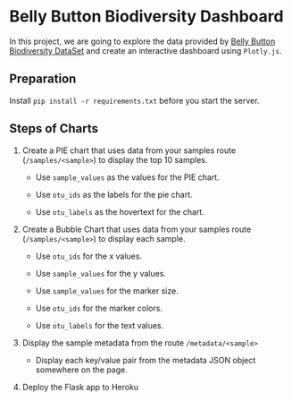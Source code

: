 # Belly Button Biodiversity Dashboard
In this project, we are going to explore the data provided by [Belly Button Biodiversity DataSet](http://robdunnlab.com/projects/belly-button-biodiversity/) and create an interactive dashboard using `Plotly.js`.

## Preparation
Install `pip install -r requirements.txt` before you start the server.

## Steps of Charts
1. Create a PIE chart that uses data from your samples route (`/samples/<sample>`) to display the top 10 samples.

   * Use `sample_values` as the values for the PIE chart.

   * Use `otu_ids` as the labels for the pie chart.

   * Use `otu_labels` as the hovertext for the chart.

2. Create a Bubble Chart that uses data from your samples route (`/samples/<sample>`) to display each sample.

   * Use `otu_ids` for the x values.

   * Use `sample_values` for the y values.

   * Use `sample_values` for the marker size.

   * Use `otu_ids` for the marker colors.

   * Use `otu_labels` for the text values.

3. Display the sample metadata from the route `/metadata/<sample>`

   * Display each key/value pair from the metadata JSON object somewhere on the page.

4. Deploy the Flask app to Heroku
